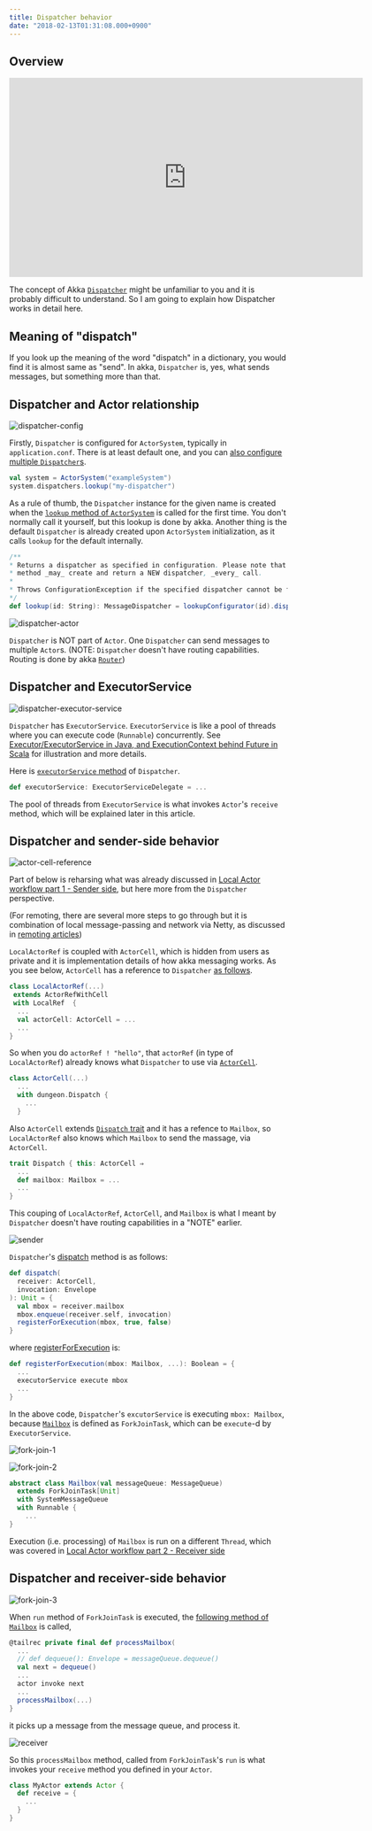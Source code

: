 ```yaml
---
title: Dispatcher behavior
date: "2018-02-13T01:31:08.000+0900"
---
```


## Overview

<iframe width="640" height="360" src="https://www.youtube.com/embed/hnIDDXDD1Io" frameborder="0" allow="autoplay; encrypted-media" allowfullscreen></iframe>

The concept of Akka [`Dispatcher`](https://doc.akka.io/docs/akka/2.5/dispatchers.html?language=scala) might be unfamiliar to you and it is probably difficult to understand. So I am going to explain how Dispatcher works in detail here.

## Meaning of "dispatch"

If you look up the meaning of the word "dispatch" in a dictionary, you would find it is almost same as "send". In akka, `Dispatcher` is, yes, what sends messages, but something more than that.

## Dispatcher and Actor relationship

![dispatcher-config](./dispatcher-config.jpg)

Firstly, `Dispatcher` is configured for `ActorSystem`, typically in `application.conf`. There is at least default one, and you can [also configure multiple `Dispatcher`s](https://doc.akka.io/docs/akka/current/dispatchers.html#dispatchers).

```scala
val system = ActorSystem("exampleSystem")
system.dispatchers.lookup("my-dispatcher")
```

As a rule of thumb, the `Dispatcher` instance for the given name is created when the [`lookup` method of `ActorSystem`](https://github.com/akka/akka/blob/v2.5.9/akka-actor/src/main/scala/akka/dispatch/Dispatchers.scala#L79) is called for the first time. You don't normally call it yourself, but this lookup is done by akka. Another thing is the default `Dispatcher` is already created upon `ActorSystem` initialization, as it calls `lookup` for the default internally.

```scala
/**
* Returns a dispatcher as specified in configuration. Please note that this
* method _may_ create and return a NEW dispatcher, _every_ call.
*
* Throws ConfigurationException if the specified dispatcher cannot be found in the configuration.
*/
def lookup(id: String): MessageDispatcher = lookupConfigurator(id).dispatcher()

```  
![dispatcher-actor](./dispatcher-actor.jpg)

`Dispatcher` is NOT part of `Actor`. One `Dispatcher` can send messages to multiple `Actor`s. (NOTE: `Dispatcher` doesn't have routing capabilities. Routing is done by akka [`Router`](https://doc.akka.io/docs/akka/2.5/routing.html#routing))

## Dispatcher and ExecutorService

![dispatcher-executor-service](./dispatcher-executor-service.jpg)

`Dispatcher` has `ExecutorService`. `ExecutorService` is like a pool of threads where you can execute code (`Runnable`) concurrently. See [Executor/ExecutorService in Java, and ExecutionContext behind Future in Scala](../executor-and-execution-context) for illustration and more details.

Here is [`executorService` method](https://github.com/akka/akka/blob/v2.5.9/akka-actor/src/main/scala/akka/dispatch/Dispatcher.scala#L47) of `Dispatcher`.

```scala
def executorService: ExecutorServiceDelegate = ...
```

The pool of threads from `ExecutorService` is what invokes `Actor`'s `receive` method, which will be explained later in this article.

## Dispatcher and sender-side behavior

![actor-cell-reference](./actor-cell-reference.jpg)

Part of below is reharsing what was already discussed in [Local Actor workflow part 1 - Sender side](../local-minimal-sender), but here more from the `Dispatcher` perspective. 

(For remoting, there are several more steps to go through but it is combination of local message-passing and network via Netty, as discussed in [remoting articles](../remote-minimal-sender))

`LocalActorRef` is coupled with `ActorCell`, which is hidden from users as private and it is implementation details of how akka messaging works. As you see below, `ActorCell` has a reference to `Dispatcher` [as follows](https://github.com/akka/akka/blob/v2.5.9/akka-actor/src/main/scala/akka/actor/ActorRef.scala#L319).

```scala
class LocalActorRef(...)
 extends ActorRefWithCell 
 with LocalRef  {
  ...
  val actorCell: ActorCell = ...
  ...
}
```

So when you do `actorRef ! "hello"`, that `actorRef` (in type of `LocalActorRef`) already knows what `Dispatcher` to use via [`ActorCell`](https://github.com/akka/akka/blob/v2.5.9/akka-actor/src/main/scala/akka/actor/ActorCell.scala#L370).

```scala
class ActorCell(...)
  ...
  with dungeon.Dispatch {
    ...    
  }
```

Also `ActorCell` extends [`Dispatch` trait](https://github.com/akka/akka/blob/v2.5.9/akka-actor/src/main/scala/akka/actor/dungeon/Dispatch.scala#L27) and it has a refence to `Mailbox`, so `LocalActorRef` also knows which `Mailbox` to send the massage, via `ActorCell`. 

```scala
trait Dispatch { this: ActorCell ⇒
  ...
  def mailbox: Mailbox = ...
  ...
}
```

This couping of `LocalActorRef`, `ActorCell`, and `Mailbox` is what I meant by `Dispatcher` doesn't have routing capabilities in a "NOTE" earlier.

![sender](./sender.jpg)

`Dispatcher`'s [dispatch](https://github.com/akka/akka/blob/v2.5.9/akka-actor/src/main/scala/akka/dispatch/Dispatcher.scala#L52L56) method is as follows:


```scala
def dispatch(
  receiver: ActorCell,
  invocation: Envelope
): Unit = {
  val mbox = receiver.mailbox
  mbox.enqueue(receiver.self, invocation)
  registerForExecution(mbox, true, false)
}
```

where [registerForExecution](https://github.com/akka/akka/blob/v2.5.9/akka-actor/src/main/scala/akka/dispatch/Dispatcher.scala#L115) is:

```scala
def registerForExecution(mbox: Mailbox, ...): Boolean = {
  ...
  executorService execute mbox
  ...
}
```

In the above code, `Dispatcher`'s `excutorService` is executing `mbox: Mailbox`, because [`Mailbox`](https://github.com/akka/akka/blob/v2.5.9/akka-actor/src/main/scala/akka/dispatch/Mailbox.scala#L56L57) is defined as `ForkJoinTask`, which can be `execute`-d by `ExecutorService`.

![fork-join-1](./fork-join-1.jpg)

![fork-join-2](./fork-join-2.jpg)

```scala
abstract class Mailbox(val messageQueue: MessageQueue)
  extends ForkJoinTask[Unit] 
  with SystemMessageQueue 
  with Runnable {
    ...
}
```

Execution (i.e. processing) of `Mailbox` is run on a different `Thread`, which was covered in [Local Actor workflow part 2 - Receiver side](../local-minimal-receiver)

## Dispatcher and receiver-side behavior

![fork-join-3](./fork-join-3.jpg)

When `run` method of `ForkJoinTask` is executed, the [following method of `Mailbox`](https://github.com/akka/akka/blob/v2.5.9/akka-actor/src/main/scala/akka/dispatch/Mailbox.scala#L250) is called, 

```scala
@tailrec private final def processMailbox(
  ...
  // def dequeue(): Envelope = messageQueue.dequeue()
  val next = dequeue() 
  ...
  actor invoke next
  ...
  processMailbox(...)
}
```

it picks up a message from the message queue, and process it.

![receiver](./receiver.jpg)

So this `processMailbox` method, called from `ForkJoinTask`'s `run` is what invokes your `receive` method you defined in your `Actor`.

```scala
class MyActor extends Actor {
  def receive = {
    ...  
  }  
}
```
